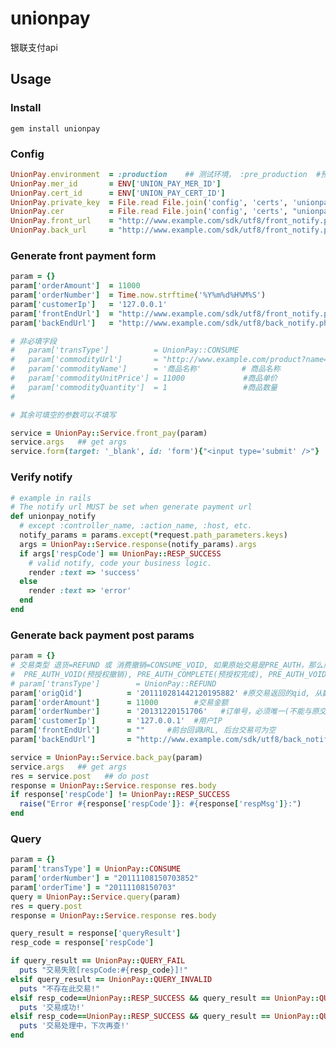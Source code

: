 unionpay
========

银联支付api

## Usage

### Install

```gem install unionpay```

### Config

```ruby
UnionPay.environment  = :production    ## 测试环境， :pre_production  #预上线环境， 默认 # 线上环境
UnionPay.mer_id       = ENV['UNION_PAY_MER_ID']
UnionPay.cert_id      = ENV['UNION_PAY_CERT_ID']
UnionPay.private_key  = File.read File.join('config', 'certs', 'unionpay.pem')
UnionPay.cer          = File.read File.join('config', 'certs', "unionpay.cer")
UnionPay.front_url    = "http://www.example.com/sdk/utf8/front_notify.php"
UnionPay.back_url     = "http://www.example.com/sdk/utf8/front_notify.php"
```

### Generate front payment form
```ruby
param = {}
param['orderAmount']  = 11000                                           #交易金额
param['orderNumber']  = Time.now.strftime('%Y%m%d%H%M%S')               #订单号，必须唯一
param['customerIp']   = '127.0.0.1'
param['frontEndUrl']  = "http://www.example.com/sdk/utf8/front_notify.php"    #前台回调URL
param['backEndUrl']   = "http://www.example.com/sdk/utf8/back_notify.php"     #后台回调URL

# 非必填字段
#   param['transType']          = UnionPay::CONSUME                            #交易类型，CONSUME or PRE_AUTH
#   param['commodityUrl']       = "http://www.example.com/product?name=商品"   #商品URL
#   param['commodityName']      = '商品名称'         # 商品名称
#   param['commodityUnitPrice'] = 11000             #商品单价
#   param['commodityQuantity']  = 1                 #商品数量
#

# 其余可填空的参数可以不填写

service = UnionPay::Service.front_pay(param)
service.args   ## get args
service.form(target: '_blank', id: 'form'){"<input type='submit' />"}  ## get form
```

### Verify notify

```ruby
# example in rails
# The notify url MUST be set when generate payment url
def unionpay_notify
  # except :controller_name, :action_name, :host, etc.
  notify_params = params.except(*request.path_parameters.keys)
  args = UnionPay::Service.response(notify_params).args
  if args['respCode'] == UnionPay::RESP_SUCCESS
    # valid notify, code your business logic.
    render :text => 'success'
  else
    render :text => 'error'
  end
end
```

### Generate back payment post params

```ruby
param = {}
# 交易类型 退货=REFUND 或 消费撤销=CONSUME_VOID, 如果原始交易是PRE_AUTH，那么后台接口也支持对应的
#  PRE_AUTH_VOID(预授权撤销), PRE_AUTH_COMPLETE(预授权完成), PRE_AUTH_VOID_COMPLETE(预授权完成撤销)
# param['transType']        = UnionPay::REFUND
param['origQid']          = '201110281442120195882' #原交易返回的qid, 从数据库中获取
param['orderAmount']      = 11000        #交易金额
param['orderNumber']      = '20131220151706'   #订单号，必须唯一(不能与原交易相同)
param['customerIp']       = '127.0.0.1'  #用户IP
param['frontEndUrl']      = ""     #前台回调URL, 后台交易可为空
param['backEndUrl']       = "http://www.example.com/sdk/utf8/back_notify.php"    #后台回调URL

service = UnionPay::Service.back_pay(param)
service.args   ## get args
res = service.post   ## do post
response = UnionPay::Service.response res.body
if response['respCode'] != UnionPay::RESP_SUCCESS
  raise("Error #{response['respCode']}: #{response['respMsg']}:")
end
```

### Query

```ruby
param = {}
param['transType'] = UnionPay::CONSUME
param['orderNumber'] = "20111108150703852"
param['orderTime'] = "20111108150703"
query = UnionPay::Service.query(param)
res = query.post
response = UnionPay::Service.response res.body

query_result = response['queryResult']
resp_code = response['respCode']

if query_result == UnionPay::QUERY_FAIL
  puts "交易失败[respCode:#{resp_code}]!"
elsif query_result == UnionPay::QUERY_INVALID
  puts "不存在此交易!"
elsif resp_code==UnionPay::RESP_SUCCESS && query_result == UnionPay::QUERY_SUCCESS
  puts '交易成功!'
elsif resp_code==UnionPay::RESP_SUCCESS && query_result == UnionPay::QUERY_WAIT
  puts '交易处理中，下次再查!'
end
```

